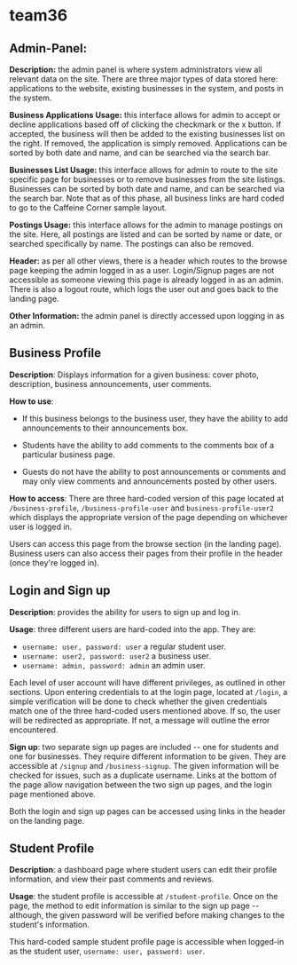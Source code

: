 # team36
## Admin-Panel:
**Description:** the admin panel is where system administrators view all relevant data on the site. There are three major types of data stored here: applications to the website, existing businesses in the system, and posts in the system. 

**Business Applications Usage:** this interface allows for admin to accept or decline applications based off of clicking the checkmark or the x button. If accepted, the business will then be added to the existing businesses list on the right. If removed, the application is simply removed. Applications can be sorted by both date and name, and can be searched via the search bar.

**Businesses List Usage:** this interface allows for admin to route to the site specific page for businesses or to remove businesses from the site listings. Businesses can be sorted by both date and name, and can be searched via the search bar. Note that as of this phase, all business links are hard coded to go to the Caffeine Corner sample layout.

**Postings Usage:** this interface allows for the admin to manage postings on the site. Here, all postings are listed and can be sorted by name or date, or searched specifically by name. The postings can also be removed.

**Header:** as per all other views, there is a header which routes to the browse page keeping the admin logged in as a user. Login/Signup pages are not accessible as someone viewing this page is already logged in as an admin. There is also a logout route, which logs the user out and goes back to the landing page.

**Other Information:** the admin panel is directly accessed upon logging in as an admin.

## Business Profile
**Description**: Displays information for a given business: cover photo, description, business announcements, user comments.

**How to use**:

* If this business belongs to the business user, they have the ability to add announcements to their announcements box.

* Students have the ability to add comments to the comments box of a particular business page.

* Guests do not have the ability to post announcements or comments and may only view comments and announcements posted by other users.

**How to access**:
There are three hard-coded version of this page located at `/business-profile`, `/business-profile-user` and `business-profile-user2` which displays the appropriate version of the page depending on whichever user is logged in.

Users can access this page from the browse section (in the landing page). Business users can also access their pages from their profile in the header (once they're logged in).

## Login and Sign up

**Description**: provides the ability for users to sign up and log in.

**Usage**: three different users are hard-coded into the app. They are:

* `username: user, password: user` a regular student user.
* `username: user2, password: user2` a business user.
* `username: admin, password: admin` an admin user.

Each level of user account will have different privileges, as outlined in other sections. 
Upon entering credentials to at the login page, located at `/login`, a simple verification will be done to check whether 
the given credentials match one of the three hard-coded users mentioned above. If so, the user will be redirected as 
appropriate. If not, a message will outline the error encountered.

**Sign up**: two separate sign up pages are included -- one for students and one for businesses. They require different 
information to be given. They are accessible at `/signup` and `/business-signup`. The given information will be checked 
for issues, such as a duplicate username. Links at the bottom of the page allow 
navigation between the two sign up pages, and the login page mentioned above.

Both the login and sign up pages can be accessed using links in the header on the landing page.

## Student Profile

**Description**: a dashboard page where student users can edit their profile information, and view their past comments 
and reviews.

**Usage**: the student profile is accessible at `/student-profile`. Once on the page, 
the method to edit information is similar to the sign up page -- although, the given password will be verified before 
making changes to the student's information. 

This hard-coded sample student profile page is accessible when logged-in as the student user, `username: user, password: user`.

